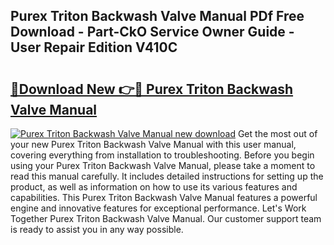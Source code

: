 ## Purex Triton Backwash Valve Manual PDf Free Download - Part-CkO Service Owner Guide - User Repair Edition V410C

# <h2><a href="http://bc63291.oget.top/?id=Purex+Triton+Backwash+Valve+Manual">🔗Download New 👉🔴 Purex Triton Backwash Valve Manual</a></h2>

[![Purex Triton Backwash Valve Manual new download](https://i.imgur.com/5g1atiW.png)](http://bc63291.oget.top/?id=Purex+Triton+Backwash+Valve+Manual)
Get the most out of your new Purex Triton Backwash Valve Manual with this user manual, covering everything from installation to troubleshooting. Before you begin using your Purex Triton Backwash Valve Manual, please take a moment to read this manual carefully. It includes detailed instructions for setting up the product, as well as information on how to use its various features and capabilities. This Purex Triton Backwash Valve Manual features a powerful engine and innovative features for exceptional performance. Let's Work Together Purex Triton Backwash Valve Manual. Our customer support team is ready to assist you in any way possible.
